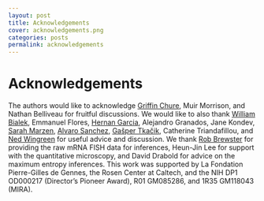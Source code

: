```yaml
---
layout: post
title: Acknowledgements
cover: acknowledgements.png
categories: posts
permalink: acknowledgements
---
```


# Acknowledgements

The authors would like to acknowledge [Griffin Chure](https://gchure.github.io),
Muir Morrison, and Nathan Belliveau for fruitful discussions. We would like to
also thank [William Bialek](http://www.princeton.edu/~wbialek/wbialek.html),
Emmanuel Flores, [Hernan Garcia](https://mcb.berkeley.edu/labs/garcia/),
Alejandro Granados, Jane Kondev, [Sarah
Marzen](https://www.kecksci.claremont.edu/faculty/profile.asp?FacultyID=346),
[Alvaro Sanchez](http://www.sanchezlaboratory.com), [Gašper
Tkačik](https://ist.ac.at/research/research-groups/tkacik-group/), Catherine
Triandafillou, and [Ned
Wingreen](https://scholar.princeton.edu/wingreenlab/home) for useful advice and
discussion. We thank [Rob Brewster](https://www.umassmed.edu/brewsterlab/) for
providing the  raw mRNA FISH data for inferences, Heun-Jin Lee for support with
the quantitative microscopy, and David Drabold for advice on the maximum entropy
inferences. This work was supported by La Fondation Pierre-Gilles de Gennes, the
Rosen Center at Caltech, and the NIH DP1 OD000217 (Director’s Pioneer Award),
R01 GM085286, and 1R35 GM118043 (MIRA).
